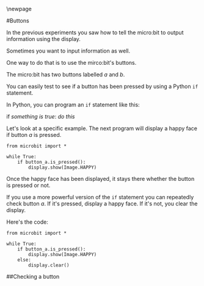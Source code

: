 \newpage

#Buttons

In the previous experiments you saw how to tell the micro:bit to output
information using the display.

Sometimes you want to input information as well.
 
One way to do that is to use the mirco:bit's buttons.

The micro:bit has two buttons labelled *a* and *b*.

You can easily test to see if a button has been pressed by using a Python `if`
statement.

In Python, you can program an `if` statement like this:

if *something is true*:
   *do this*
   
Let's look at a specific example.
The next program will display a happy face if button *a* is pressed.

    from microbit import *
    
    while True:
        if button_a.is_pressed():
            display.show(Image.HAPPY)

Once the happy face has been displayed, it stays there
whether the button is pressed or not.

If you use a more powerful version of the `if` statement you can repeatedly check
button *a*. If it's pressed,  display a happy face. If it's not,
you clear the display.

Here's the code:

    from microbit import *
    
    while True:
        if button_a.is_pressed():
            display.show(Image.HAPPY)
        else:
            display.clear()



##Checking a button



